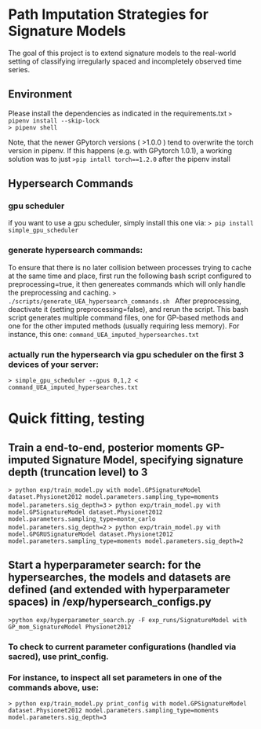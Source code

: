 # Path Imputation Strategies for Signature Models
 
The goal of this project is to extend signature models to the real-world setting of classifying irregularly spaced and incompletely observed time series. 


## Environment
Please install the dependencies as indicated in the requirements.txt 
```> pipenv install --skip-lock```  
```> pipenv shell```

Note, that the newer GPytorch versions ( >1.0.0 ) tend to overwrite the torch version in pipenv. If this happens (e.g. with GPytorch 1.0.1), a working solution was to just ```>pip intall torch==1.2.0``` 
after the pipenv install

## Hypersearch Commands
### gpu scheduler
if you want to use a gpu scheduler, simply install this one via:
```> pip install simple_gpu_scheduler ```
### generate hypersearch commands:
To ensure that there is no later collision between processes trying to cache at the same time and place, first run the following bash script configured to preprocessing=true, 
it then genereates commands which will only handle the preprocessing and caching. 
```> ./scripts/generate_UEA_hypersearch_commands.sh ``` 
After preprocessing, deactivate it (setting preprocessing=false), and rerun the script.
This bash script generates multiple command files, one for GP-based methods and one for the other imputed methods (usually requiring less memory).
For instance, this one: ```command_UEA_imputed_hypersearches.txt```

### actually run the hypersearch via gpu scheduler on the first 3 devices of your server:
```> simple_gpu_scheduler --gpus 0,1,2 < command_UEA_imputed_hypersearches.txt ```


# Quick fitting, testing
## Train a end-to-end, posterior moments GP-imputed Signature Model, specifying signature depth (truncation level) to 3

```> python exp/train_model.py with model.GPSignatureModel dataset.Physionet2012 model.parameters.sampling_type=moments model.parameters.sig_depth=3```
```> python exp/train_model.py with model.GPSignatureModel dataset.Physionet2012 model.parameters.sampling_type=monte_carlo model.parameters.sig_depth=2```
```> python exp/train_model.py with model.GPGRUSignatureModel dataset.Physionet2012 model.parameters.sampling_type=moments model.parameters.sig_depth=2```

## Start a hyperparameter search: for the hypersearches, the models and datasets are defined (and extended with hyperparameter spaces) in /exp/hypersearch_configs.py

```>python exp/hyperparameter_search.py -F exp_runs/SignatureModel with GP_mom_SignatureModel Physionet2012 ```

### To check to current parameter configurations (handled via sacred), use print_config.
### For instance, to inspect all set parameters in one of the commands above, use:
```> python exp/train_model.py print_config with model.GPSignatureModel dataset.Physionet2012 model.parameters.sampling_type=moments model.parameters.sig_depth=3```

